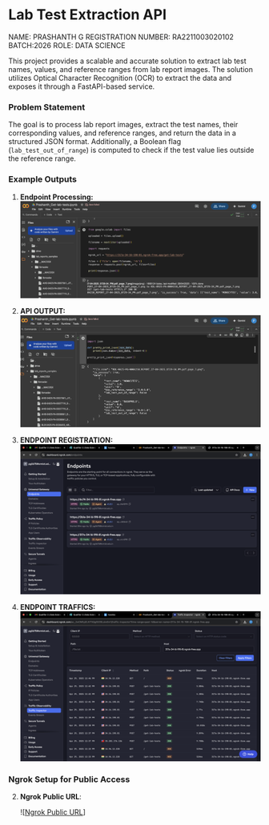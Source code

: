 # Lab Test Extraction API
NAME: PRASHANTH G
REGISTRATION NUMBER: RA2211003020102
BATCH:2026
ROLE: DATA SCIENCE

This project provides a scalable and accurate solution to extract lab test names, values, and reference ranges from lab report images. The solution utilizes Optical Character Recognition (OCR) to extract the data and exposes it through a FastAPI-based service. 

### Problem Statement
The goal is to process lab report images, extract the test names, their corresponding values, and reference ranges, and return the data in a structured JSON format. Additionally, a Boolean flag (`lab_test_out_of_range`) is computed to check if the test value lies outside the reference range.

### Example Outputs

1. **Endpoint Processing:**
   ![Endpoint Processing](NGROK1OUTPUT.png)

2. **API OUTPUT:**
   ![API OUTPUT](NGROKOUTPUT.png)

3. **ENDPOINT REGISTRATION:**
   ![ENDPOINT REGISTRATION](ENDPOINT.png)

4. **ENDPOINT TRAFFICS:**
   ![ENDPOINT TRAFFICS](ENDPOINT_TRAFFIC.png)

### Ngrok Setup for Public Access



2. **Ngrok Public URL**:
 
 
   ![[Ngrok Public URL](https://317a-34-16-198-81.ngrok-free.app/get-lab-tests)]


